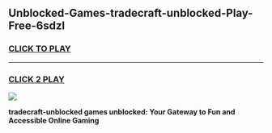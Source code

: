 
## Unblocked-Games-tradecraft-unblocked-Play-Free-6sdzl
<h3>
<a href="https://premium76.site?title=tradecraft-unblocked&ref=19M">CLICK TO PLAY</a></h3>
<hr>

<h3>
<a href="https://premium76.site?title=tradecraft-unblocked&ref=19M">CLICK 2 PLAY</a>
  
</h3>

<a href="https://premium76.site?title=tradecraft-unblocked&ref=19M"><img src="https://clearcache.store/games.png"></a>


**tradecraft-unblocked games unblocked: Your Gateway to Fun and Accessible Online Gaming**

